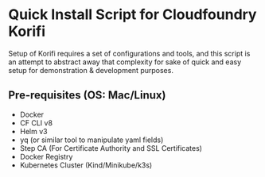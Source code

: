 # Quick Install Script for Cloudfoundry Korifi

Setup of Korifi requires a set of configurations and tools, and this script is an attempt to abstract away that complexity for sake of quick and easy setup for demonstration & development purposes.

## Pre-requisites (OS: Mac/Linux)

- Docker
- CF CLI v8
- Helm v3
- yq (or similar tool to manipulate yaml fields)
- Step CA (For Certificate Authority and SSL Certificates)
- Docker Registry
- Kubernetes Cluster (Kind/Minikube/k3s)
